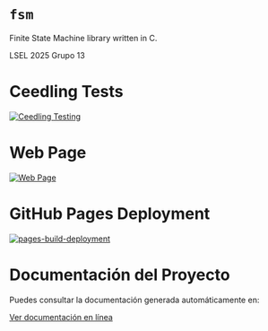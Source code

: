 # `fsm`

Finite State Machine library written in C.

LSEL 2025 Grupo 13

# Ceedling Tests

[![Ceedling Testing](https://github.com/chenxinyu12138/lsel2025-13/actions/workflows/ceedling-tests.yaml/badge.svg)](https://github.com/chenxinyu12138/lsel2025-13/actions/workflows/ceedling-tests.yaml)

# Web Page

[![Web Page](https://github.com/chenxinyu12138/lsel2025-13/actions/workflows/webpage.yaml/badge.svg)](https://github.com/chenxinyu12138/lsel2025-13/actions/workflows/webpage.yaml)

# GitHub Pages Deployment

[![pages-build-deployment](https://github.com/chenxinyu12138/lsel2025-13/actions/workflows/pages/pages-build-deployment/badge.svg)](https://github.com/chenxinyu12138/lsel2025-13/actions/workflows/pages/pages-build-deployment)

# Documentación del Proyecto

Puedes consultar la documentación generada automáticamente en:

[Ver documentación en línea](https://chenxinyu12138.github.io/lsel2025-13/)
